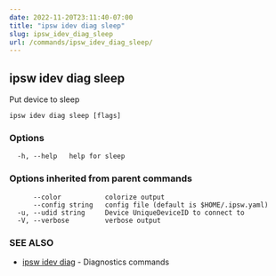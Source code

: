 ```yaml
---
date: 2022-11-20T23:11:40-07:00
title: "ipsw idev diag sleep"
slug: ipsw_idev_diag_sleep
url: /commands/ipsw_idev_diag_sleep/
---
```

## ipsw idev diag sleep

Put device to sleep

```
ipsw idev diag sleep [flags]
```

### Options

```
  -h, --help   help for sleep
```

### Options inherited from parent commands

```
      --color           colorize output
      --config string   config file (default is $HOME/.ipsw.yaml)
  -u, --udid string     Device UniqueDeviceID to connect to
  -V, --verbose         verbose output
```

### SEE ALSO

* [ipsw idev diag](/cmd/ipsw_idev_diag/)	 - Diagnostics commands

